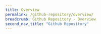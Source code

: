 ```yaml
---
title: Overview
permalink: /github-repository/overview/
breadcrumb: Github Repository - Overview
second_nav_title: "Github Repository"
---
```

